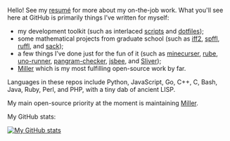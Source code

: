Hello! See my [resumé](https://www.linkedin.com/in/johnkerl/) for more about my on-the-job work. What you'll see here at GitHub is primarily things I’ve written for myself:

* my development toolkit (such as interlaced [scripts](https://github.com/johnkerl/scripts) and [dotfiles](https://github.com/johnkerl/dotfiles));
* some mathematical projects from graduate school (such as [iff2](https://github.com/johnkerl/iff2), [spffl](https://github.com/johnkerl/spffl), [ruffl](https://github.com/johnkerl/ruffl), and [sack](https://github.com/johnkerl/sack));
* a few things I’ve done just for the fun of it (such as [minecurser](https://github.com/johnkerl/minecurser), [rube](https://github.com/johnkerl/rube), [uno-runner](https://github.com/johnkerl/uno-runner), [pangram-checker](https://github.com/johnkerl/pangram-checker), [jsbee](https://github.com/johnkerl/jsbee), and [Sliver](https://github.com/johnkerl/sliver));
* [Miller](https://github.com/johnkerl/miller) which is my most fulfilling open-source work by far.

Languages in these repos include Python, JavaScript, Go, C++, C, Bash, Java, Ruby, Perl, and PHP, with a tiny dab of ancient LISP.

My main open-source priority at the moment is maintaining [Miller](https://miller.readthedocs.io/en/latest/).

My GitHub stats:

[![My GitHub stats](https://github-readme-stats.vercel.app/api?username=johnkerl)](https://github.com/anuraghazra/github-readme-stats)
